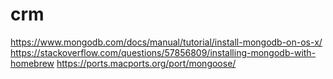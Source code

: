 # crm

https://www.mongodb.com/docs/manual/tutorial/install-mongodb-on-os-x/
https://stackoverflow.com/questions/57856809/installing-mongodb-with-homebrew
https://ports.macports.org/port/mongoose/
